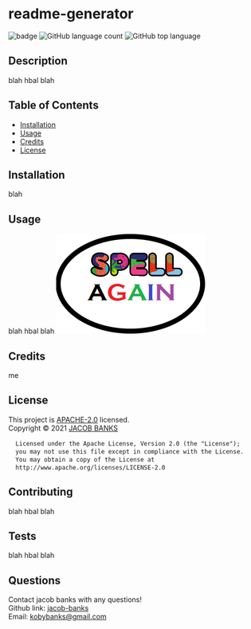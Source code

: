 
  # readme-generator
  ![badge](https://img.shields.io/badge/license-apache-2.0-brightgreen)
    ![GitHub language count](https://img.shields.io/github/languages/count/jacob-banks/readme-genrator)
  ![GitHub top language](https://img.shields.io/github/languages/top/jacob-banks/readme-genrator)

  
  ## Description
  blah hbal blah
  
  ## Table of Contents

  * [Installation](#installation)
  * [Usage](#usage)
  * [Credits](#credits)
  * [License](#license)


  ## Installation
  blah
  
  ## Usage 
  blah hbal blah
  ![screenshot1](./img/a.png)

  ## Credits
  me

  ## License

  This project is [APACHE-2.0](https://choosealicense.com/licenses/apache-2.0/) licensed.<br />
  Copyright © 2021 [JACOB BANKS](https://github.com/jacob-banks)

  
      Licensed under the Apache License, Version 2.0 (the "License");
      you may not use this file except in compliance with the License.
      You may obtain a copy of the License at
      http://www.apache.org/licenses/LICENSE-2.0
 

  ## Contributing
  blah hbal blah

  ## Tests
  blah hbal blah

  ## Questions
  Contact jacob banks with any questions!<br>
  Github link: [jacob-banks](https://github.com/jacob-banks)<br>
  Email: kobybanks@gmail.com


